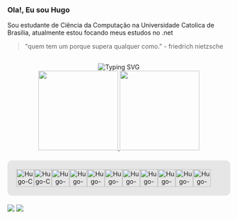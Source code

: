  ### Ola!, Eu sou Hugo
 Sou estudante de Ciência da Computação na Universidade Catolica de Brasilia, atualmente estou focando meus estudos no .net

 > "quem tem um porque supera qualquer como." - friedrich nietzsche
 ##


<div align=center>
  <img src="https://readme-typing-svg.demolab.com?font=Fira+Code&size=28&pause=1500&color=008F39&width=500&lines=Seja+Bem-Vindo!+%F0%9F%91%8B+" alt="Typing SVG" />
</div>
 <div align="center">
  <a href="https://github.com/anuraghazra/github-readme-stats">
    <img height="180em"  src="https://github-readme-stats.vercel.app/api?username=Hugo-Oliveira-RD11&show_icons=true&card_width=300&theme=tokyonight" />
  </a>
  <a href="https://github.com/Hugo-Oliveira-RD11">
    <img height="180em" src="https://github-readme-stats.vercel.app/api/top-langs/?username=Hugo-Oliveira-RD11&layout=compact&langs_count=7&theme=tokyonight"/>
</div>
<div style="background-color: #e6e6e6; padding: 20px; border-radius: 10px; margin: 20px 0; display: flex;" align="center">
      <br>
      <img align="center" alt="Hugo-C" height="40" width="40" src="https://cdn.jsdelivr.net/gh/devicons/devicon@latest/icons/c/c-original.svg">
      <img align="center" alt="Hugo-C" height="40" width="40" src="https://cdn.jsdelivr.net/gh/devicons/devicon@latest/icons/csharp/csharp-original.svg" />
      <img align="center" alt="Hugo-Html5" height="40" width="40" src="https://cdn.jsdelivr.net/gh/devicons/devicon@latest/icons/html5/html5-original.svg">
      <img align="center" alt="Hugo-CSS" height="40" width="40" src="https://cdn.jsdelivr.net/gh/devicons/devicon@latest/icons/css3/css3-original.svg">
      <img align="center" alt="Hugo-CSS" height="40" width="40" src="https://cdn.jsdelivr.net/gh/devicons/devicon@latest/icons/microsoftsqlserver/microsoftsqlserver-original-wordmark.svg" />
      <img align="center" alt="Hugo-CSS" height="40" width="40" src="https://cdn.jsdelivr.net/gh/devicons/devicon@latest/icons/postgresql/postgresql-original.svg" />
      <img align="center" alt="Hugo-Python" height="40" width="40" src="https://cdn.jsdelivr.net/gh/devicons/devicon@latest/icons/python/python-original.svg">
      <img align="center" alt="Hugo-Python" height="40" width="40" src="https://cdn.jsdelivr.net/gh/devicons/devicon@latest/icons/bash/bash-original.svg" />
      <img  align="center" alt="Hugo-Python" height="40" width="40" src="https://cdn.jsdelivr.net/gh/devicons/devicon@latest/icons/emacs/emacs-original.svg" />
      <img align="center" alt="Hugo-Python" height="40" width="40" src="https://cdn.jsdelivr.net/gh/devicons/devicon@latest/icons/javascript/javascript-original.svg" />
      <img align="center" alt="Hugo-Python" height="40" width="40" src="https://cdn.jsdelivr.net/gh/devicons/devicon@latest/icons/linux/linux-original.svg" />

  </div>
</div>



 <div>
    <a href="mailto:hugo.resennde1123@gmail.com" target="_blank"><img src="https://img.shields.io/badge/Gmail-D14836?style=for-the-badge&logo=gmail&logoColor=white" target="_blank"></a>
   <a href="https://www.linkedin.com/in/hugo-de-oliveira-resende-8861031b0/" target="_blank"><img src="https://img.shields.io/badge/LinkedIn-0077B5?style=for-the-badge&logo=linkedin&logoColor=white" target="_blank"></a>
 </div>
